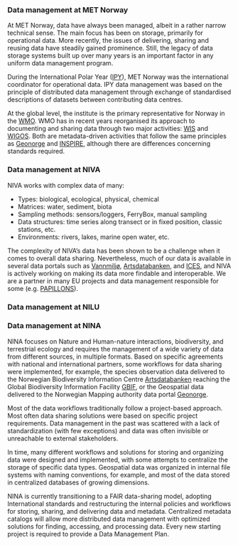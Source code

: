 
### Data management at MET Norway  
At MET Norway, data have always been managed, albeit in a rather narrow technical sense. The main focus has been on storage, primarily for operational data. More recently, the issues of delivering, sharing and reusing data have steadily gained prominence. Still, the legacy of data storage systems built up over many years is an important factor in any uniform data management program.

During the International Polar Year ([IPY](https://public.wmo.int/en/bulletin/international-polar-year-2007-2008)), MET Norway was the international coordinator for operational data. IPY data management was based on the principle of distributed data management through exchange of standardised descriptions of datasets between contributing data centres.

At the global level, the institute is the primary representative for Norway in the [WMO](https://public.wmo.int/en). WMO has in recent years reorganised its approach to documenting and sharing data through two major activities: [WIS](https://community.wmo.int/en/activity-areas/wis) and [WIGOS](https://community.wmo.int/en/activity-areas/WIGOS). Both are metadata-driven activities that follow the same principles as [Geonorge](https://www.geonorge.no/en/) and [INSPIRE](https://inspire.ec.europa.eu/), although there are differences concerning standards required.

### Data management at NIVA

NIVA works with complex data of many:

- Types: biological, ecological, physical, chemical
- Matrices: water, sediment, biota
- Sampling methods: sensors/loggers, FerryBox, manual sampling
- Data structures: time series along transect or in fixed position, classic stations, etc.
- Environments: rivers, lakes, marine open water, etc.

The complexity of NIVA’s data has been shown to be a challenge when it comes to overall data sharing. Nevertheless, much of our data is available in several data portals such as [Vannmiljø](https://vannmiljo.miljodirektoratet.no/), [Artsdatabanken](https://www.artsdatabanken.no/), and [ICES](https://www.ices.dk/Pages/default.aspx), and NIVA is actively working on making its data more findable and interoperable. We are a partner in many EU projects and data management responsible for some (e.g. [PAPILLONS](https://www.papillons-h2020.eu/)).

### Data management at NILU

### Data management at NINA
NINA focuses on Nature and Human-nature interactions, biodiversity, and terrestrial ecology and requires the management of a wide variety of data from different sources, in multiple formats. Based on specific agreements with national and international partners, some workflows for data sharing were implemented, for example, the species observation data delivered to the Norwegian Biodiversity Information Centre [Artsdatabanken](https://www.biodiversity.no/) reaching the Global Biodiversity Information Facility [GBIF](https://www.gbif.org/), or the Geospatial data delivered to the Norwegian Mapping authority data portal [Geonorge](https://www.geonorge.no/).

Most of the data workflows traditionally follow a project-based approach. Most often data sharing solutions were based on specific project requirements. Data management in the past was scattered with a lack of standardization (with few exceptions) and data was often invisible or unreachable to external stakeholders. 

In time, many different workflows and solutions for storing and organizing data were designed and implemented, with some attempts to centralize the storage of specific data types. Geospatial data was organized in internal file systems with naming conventions, for example, and most of the data stored in centralized databases of growing dimensions.

NINA is currently transitioning to a FAIR data-sharing model, adopting International standards and restructuring the internal policies and workflows for storing, sharing, and delivering data and metadata. Centralized metadata catalogs will allow more distributed data management with optimized solutions for finding, accessing, and processing data. Every new starting project is required to provide a Data Management Plan. 